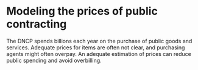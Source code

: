 # Modeling the prices of public contracting

The DNCP spends billions each year on the purchase of public goods and services.
Adequate prices for items are often not clear, and purchasing agents might often overpay. An adequate estimation of prices can reduce public spending and avoid overbilling.
